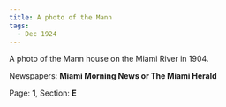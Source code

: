 ```yaml
---  
title: A photo of the Mann  
tags:  
  - Dec 1924  
---  
```

  
A photo of the Mann house on the Miami River in 1904.  
  
Newspapers: **Miami Morning News or The Miami Herald**  
  
Page: **1**, Section: **E** 
